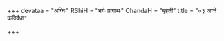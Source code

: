 +++
devataa = "अग्निः"
RShiH = "भर्गः प्रागाथः"
ChandaH = "बृहती"
title = "०३ अग्ने कविर्वेधा"

+++
